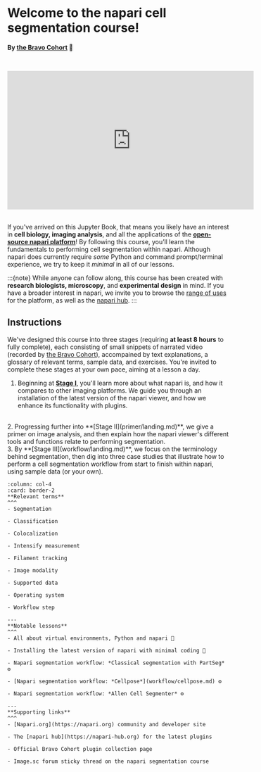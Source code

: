 # Welcome to the napari cell segmentation course!

**By [the Bravo Cohort](preface/landing.md) 🔬**

<br><center><iframe width="560" height="315" src="https://www.youtube.com/embed/VXdFOcBCto4" title="YouTube video player" frameborder="0" allow="accelerometer; autoplay; clipboard-write; encrypted-media; gyroscope; picture-in-picture" allowfullscreen></iframe></center> <br>

If you've arrived on this Jupyter Book, that means you likely have an interest in **cell biology, imaging analysis**, and all the applications of the [**open-source napari platform**](https://www.napari.org)! By following this course, you’ll learn the fundamentals to performing cell segmentation within napari. Although napari does currently require *some* Python and command prompt/terminal experience, we try to keep it *minimal* in all of our lessons. 

:::{note}
While anyone can follow along, this course has been created with **research biologists, microscopy**, and **experimental design** in mind. If you have a broader interest in napari, we invite you to browse the [range of uses](https://www.napari.org/gallery.html) for the platform, as well as the [napari hub](https://www.napari-hub.com).
:::

## Instructions

We've designed this course into three stages (requiring **at least 8 hours** to fully complete), each consisting of small snippets of narrated video (recorded by [the Bravo Cohort](preface/landing.md)), accompained by text explanations, a glossary of relevant terms, sample data, and exercises. You're invited to complete these stages at your own pace, aiming at a lesson a day. 

1. Beginning at **[Stage I](onboard/landing.md)**, you'll learn more about what napari is, and how it compares to other imaging platforms. We guide you through an installation of the latest version of the napari viewer, and how we enhance its functionality with plugins.    
  <br>
2. Progressing further into **[Stage II](primer/landing.md)**, we give a primer on image analysis, and then explain how the napari viewer's different tools and functions relate to performing segmentation.  
  <br>
3. By **[Stage III](workflow/landing.md)**, we focus on the terminology behind segmentation, then dig into three case studies that illustrate how to perform a cell segmentation workflow from start to finish within napari, using sample data (or your own). 
 
<br>

````{panels}
:column: col-4
:card: border-2
**Relevant terms**
^^^
- Segmentation  
  
- Classification  
  
- Colocalization  
  
- Intensify measurement   
  
- Filament tracking  
  
- Image modality   
  
- Supported data  
  
- Operating system  
  
- Workflow step  
  
---
**Notable lessons**
^^^
- All about virtual environments, Python and napari 🐍
  
- Installing the latest version of napari with minimal coding 💽  

- Napari segmentation workflow: *Classical segmentation with PartSeg* ⚙️
  
- [Napari segmentation workflow: *Cellpose*](workflow/cellpose.md) ⚙️
  
- Napari segmentation workflow: *Allen Cell Segmenter* ⚙️
  
---
**Supporting links**
^^^
- [Napari.org](https://napari.org) community and developer site

- The [napari hub](https://napari-hub.org) for the latest plugins

- Official Bravo Cohort plugin collection page   

- Image.sc forum sticky thread on the napari segmentation course  

````



